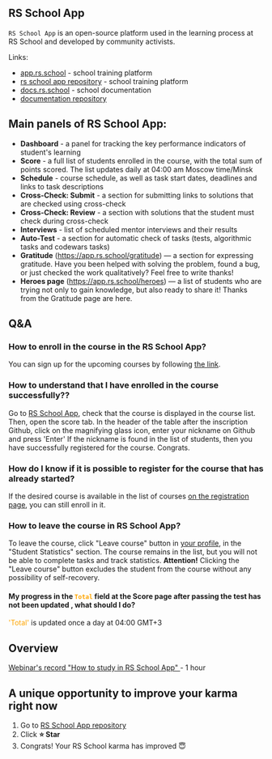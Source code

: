 ## RS School App

`RS School App` is an open-source platform used in the learning process at RS School and developed by community activists.

Links:

- <span style="color:green_apple">[app.rs.school](https://app.rs.school/)</span> - school training platform
- <span style="color:green_apple">[rs school app repository](https://github.com/rolling-scopes/rsschool-app)</span> - school training platform
- <span style="color:green_apple">[docs.rs.school](https://docs.rs.school/)</span> - school documentation
- <span style="color:green_apple">[documentation repository](https://github.com/rolling-scopes-school/docs)</span>

## Main panels of RS School App:

- **Dashboard** - a panel for tracking the key performance indicators of student's learning
- **Score** - a full list of students enrolled in the course, with the total sum of points scored. The list updates daily at 04:00 am Moscow time/Minsk
- **Schedule** - course schedule, as well as task start dates, deadlines and links to task descriptions
- **Cross-Check: Submit** - a section for submitting links to solutions that are checked using cross-check
- **Cross-Check: Review** - a section with solutions that the student must check during cross-check
- **Interviews** - list of scheduled mentor interviews and their results
- **Auto-Test** - a section for automatic check of tasks (tests, algorithmic tasks and codewars tasks)
- **Gratitude** (<span style="color:green_apple">https://app.rs.school/gratitude</span>) — a section for expressing gratitude. Have you been helped with solving the problem, found a bug, or just checked the work qualitatively? Feel free to write thanks!
- **Heroes page** (<span style="color:green_apple">https://app.rs.school/heroes</span>) — a list of students who are trying not only to gain knowledge, but also ready to share it! Thanks from the Gratitude page are here.

## Q&A

### How to enroll in the course in the RS School App?

You can sign up for the upcoming courses by following <span style="color:green_apple">[the link](https://app.rs.school/registry/student)</span>.

### How to understand that I have enrolled in the course successfully??

Go to <span style="color:green_apple">[RS School App](https://app.rs.school/)</span>, check that the course is displayed in the course list. Then, open the score tab.
In the header of the table after the inscription Github, click on the magnifying glass icon, enter your nickname on Github and press 'Enter'
If the nickname is found in the list of students, then you have successfully registered for the course. Congrats.

### How do I know if it is possible to register for the course that has already started?

If the desired course is available in the list of courses <span style="color:green_apple">[on the registration page](https://app.rs.school/registry/student)</span>, you can still enroll in it.

### How to leave the course in RS School App?

To leave the course, click "Leave course" button in <span style="color:green_apple">[your profile](https://app.rs.school/profile)</span>, in the "Student Statistics" section.
The course remains in the list, but you will not be able to complete tasks and track statistics.
**Attention!** Clicking the "Leave course" button excludes the student from the course without any possibility of self-recovery.

#### My progress in the <span style="color:orange">`Total`</span> field at the Score page after passing the test has not been updated , what should I do?

<span style="color:orange">'Total'</span> is updated once a day at 04:00 GMT+3

## Overview

<span style="color:green_apple">[Webinar's record "How to study in RS School App" ](https://www.youtube.com/watch?v=v_69DaeZ7dM&feature=youtu.be)</span> - 1 hour

## A unique opportunity to improve your karma right now

1. Go to <span style="color:green_apple">[RS School App repository](https://github.com/rolling-scopes/rsschool-app)</span>
2. Click **:star: Star**
3. Congrats! Your RS School karma has improved :innocent:
